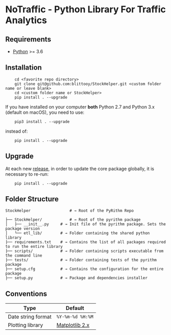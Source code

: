 # NoTraffic - Python Library For Traffic Analytics

## Requirements

- [Python](https://www.python.org/downloads/) >= 3.6

## Installation

```shell
    cd <favorite repo directory>
    git clone git@github.com:blittooy/StockHelper.git <custom folder name or leave blank>
    cd <custom folder name or StockHelper>
    pip install . --upgrade
```
If you have installed on your computer **both** Python 2.7 and Python 3.x (default on macOS), you need to use:
```shell
    pip3 install . --upgrade
```
instead of:
```shell
    pip install . --upgrade
```

## Upgrade

At each new [release](https://github.com/ecorithm/StockHelper/releases), in order to update the core package globally, it is necessary to re-run:
```shell
    pip install . --upgrade
```

## Folder Structure

```shell
StockHelper                 # → Root of the PyRithm Repo

├── StockHelper/            # → Root of the pyrithm package
│   ├── __init__.py     # → Init file of the pyrithm package. Sets the package version
│   └── etl_lib/        # → Folder containing the shared python library
├── requirements.txt    # → Contains the list of all packages required to run the entire library
├── scripts/            # → Folder containing scripts executable from the command line
├── tests/              # → Folder containing tests of the pyrithm package
├── setup.cfg           # → Contains the configuration for the entire package
├── setup.py            # → Package and dependencies installer

```

## Conventions

Type | Default
--- | ---
Date string format | `%Y-%m-%d %H:%M`
Plotting library | [Matplotlib 2.x](http://matplotlib.org/)
